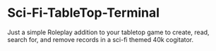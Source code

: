 # Sci-Fi-TableTop-Terminal
Just a simple Roleplay addition to your tabletop game to create, read, search for, and remove records in a sci-fi themed 40k cogitator.
